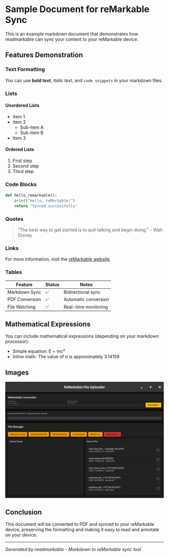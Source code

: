 # Sample Document for reMarkable Sync

This is an example markdown document that demonstrates how readmarkable can sync your content to your reMarkable device.

## Features Demonstration

### Text Formatting

You can use **bold text**, *italic text*, and `code snippets` in your markdown files.

### Lists

#### Unordered Lists
- Item 1
- Item 2
  - Sub-item A
  - Sub-item B
- Item 3

#### Ordered Lists
1. First step
2. Second step
3. Third step

### Code Blocks

```python
def hello_remarkable():
    print("Hello, reMarkable!")
    return "Synced successfully"
```

### Quotes

> "The best way to get started is to quit talking and begin doing." - Walt Disney

### Links

For more information, visit the [reMarkable website](https://remarkable.com/).

### Tables

| Feature | Status | Notes |
|---------|--------|-------|
| Markdown Sync | ✅ | Bidirectional sync |
| PDF Conversion | ✅ | Automatic conversion |
| File Watching | ✅ | Real-time monitoring |

## Mathematical Expressions

You can include mathematical expressions (depending on your markdown processor):

- Simple equation: E = mc²
- Inline math: The value of π is approximately 3.14159

## Images

![readmarkable Logo](../resources/image.png)

## Conclusion

This document will be converted to PDF and synced to your reMarkable device, preserving the formatting and making it easy to read and annotate on your device.

---

*Generated by readmarkable - Markdown to reMarkable sync tool*